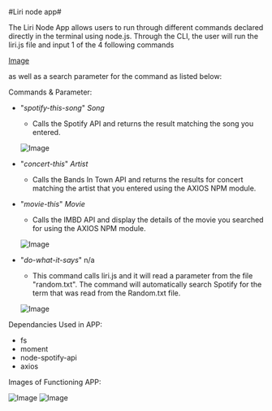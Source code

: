 #Liri node app#

The Liri Node App allows users to run through different commands declared directly in the terminal using node.js. Through the CLI, the user will run the liri.js file and input 1 of the 4 following commands 

[Image](https://i.imgur.com/zknlzku.png)

as well as a search parameter for the command as listed below:

Commands & Parameter:
  * "*spotify-this-song*" *Song*
      - Calls the Spotify API and returns the result matching the song you entered. 

      ![Image](https://i.imgur.com/d5o6vle.png)
      
  
  - "*concert-this*" *Artist*
     - Calls the Bands In Town API and returns the results for concert matching the artist that you entered using the AXIOS NPM module.  
      
  - "*movie-this*" *Movie*
      - Calls the IMBD API and display the details of the movie you searched for using the AXIOS NPM module.  

      ![Image](https://i.imgur.com/EQInTuD.png)
    
  - "*do-what-it-says*" n/a
      - This command calls liri.js and it will read a parameter from the file "random.txt". The command will automatically search Spotify for the term that was read from the Random.txt file.  

      ![Image](https://i.imgur.com/eF1otvx.png)
        
 
 
Dependancies Used in APP:
- fs
- moment
- node-spotify-api
- axios


Images of Functioning APP:

![Image](https://i.imgur.com/vVhBbYM.png)
![Image](https://i.imgur.com/thXHwPB.png)



